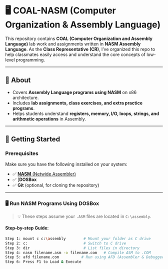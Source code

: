 # 🖥️ COAL-NASM (Computer Organization & Assembly Language)

This repository contains **COAL (Computer Organization and Assembly Language)** lab work and assignments written in **NASM Assembly Language**. As the **Class Representative (CR)**, I’ve organized this repo to help classmates easily access and understand the core concepts of low-level programming.

---

## 📌 About
- Covers **Assembly Language programs using NASM** on x86 architecture.
- Includes **lab assignments, class exercises, and extra practice programs**.
- Helps students understand **registers, memory, I/O, loops, strings, and arithmetic operations** in Assembly.

---

## 🚀 Getting Started

### Prerequisites
Make sure you have the following installed on your system:

- ✅ [**NASM** (Netwide Assembler)](https://www.nasm.us/)
- ✅ [**DOSBox** 
- ✅ **Git** (optional, for cloning the repository)

---

### 🖥️ Run NASM Programs Using DOSBox

> 💡 These steps assume your `.ASM` files are located in `C:\assembly`.

#### Step-by-step Guide:

```bash
Step 1: mount c c:\assembly        # Mount your folder as C drive
Step 2: c:                         # Switch to C drive
Step 3: dir                        # List files in directory
Step 4: nasm filename.asm -o filename.com   # Compile ASM to .COM
Step 5: afd filename.com          # Run using AFD (Assembler & Debugger), 
Step 6: Press F1 to Load & Execute
